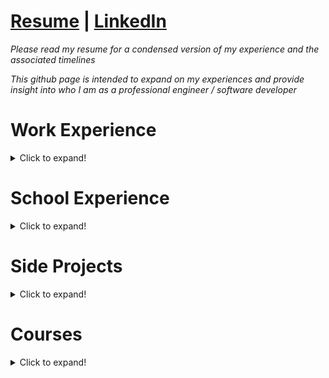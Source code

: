 # [Resume](https://github.com/MichaelThamm/MichaelThamm.github.io/blob/main/GitHub-MichaelThamm-CV.pdf) | [LinkedIn](https://www.linkedin.com/in/michael-thamm-a0b127134/)

_Please read my resume for a condensed version of my experience and the associated timelines_

_This github page is intended to expand on my experiences and provide insight into who I am as a professional engineer / software developer_

# Work Experience

<details>
<summary>Click to expand!</summary>

## [Kinarm](https://kinarm.com/)
  
### The Wearer of Many Hats :womans_hat:
  
Kinarm being a small business with global influence, everyone was required to "wear many hats". As a Junior Software Developer this allowed me to get my hands dirty and conduct an on-site installation in Atlanta, Georgia where I had the opportunity to interact with the researchers using the Kinarm product. Wearing my IT hat, I also had to manage the majority of the company's IT tasks which allowed me to assemble and integrate a $10,000 Ubuntu host server that manages the majority of the critical servers of the company. My main tasks as a software developer allowed me to maintain and improve the Python and Java code base through internal and customer tickets. This taught me a lot about GUI frameworks and back-end developement with the end-user's requirements in mind.
  
## [Brave Control Solutions](https://www.bravecs.com/)

### What Is Automated Construction? :construction:

[LinkedIn Project Summary](https://www.linkedin.com/posts/brave-control-solutions_transforming-the-construction-industry-abb-activity-6811664821377998848-r5mn)

**“We at Brave are committed to continue to work with our partners and offer innovative solutions through automation”. [1]**

**"...it means a lot to all the parties involved that had the courage to try to do something that nobody else in the industry has done before”. [1]**

This is a common theme at Brave where it is our company culture to explore the depths of innovation. Construction proved to be a market that was hungry for automated solutions, already widely adapted in the automotive industry. Being a highly labour intensive industry that requires much human interaction due to the variability between the design and assembly of builds, a solution can be hard to achieve. Ready to embrace the chaos, our team of engineers set out to **do something that nobody else in the industry has done before**.

*[1] - “WINNER - Innovative Solution Award by ABB.” BRAVE CONTROL SOLUTIONS INC. AWARDED FOR 2020 THE MOST INNOVATIVE SOLUTION BY ABB., Brave Control Solutions, 9 Dec. 2020, [Award Description](www.bravecs.com/2020/12/innovative-solution-award-by-abb/).*

This branch of work at Brave includes contract work for companies:

* [Intelligent City](https://intelligent-city.com/)
* [Z Modular](https://www.z-modular.com/)

### ABB-RobotStudio v2021 & Siemens TIA Portal v15.1 :computer:

The foundation of a successful project is its programming and this project harmonized the robot world and PLC domain. With the PLC acting as the brains of the operation, accounting for the machine's spatial awareness, it puppeteers its robot army to assemble and weld the chassis one building block at a time. I was responsible for **programming functions that contributes to the orginization, cyclic function call**. This project even required me to **teach ABB robots while elevated on mobile elevated work platform (MEWP) 20' in the air**.

### FARO BuildIT Metrology v2021 :telescope:

Due to the nature of construction at scale there was an apparent need for GD&T (dimensioning and tolerance). A machine that is required to automate the process of producing room-sized lego blocks must do so accurately. The machine tolerance was set at **+-1/4 mm across 20 m** which is where the FARO laser ARM and BuildIT Metrology software applied. This part of the project was piloted by yours truly.

</details>

# School Experience

<details>
<summary>Click to expand!</summary>

## [Charge Labs](https://chargelabs.ca/) :car:

_"The CHARGE Lab, under the leadership of its founder Professor Narayan C. Kar, who is a Tier 1 Canada Research Chair in Electrified Vehicles, is an internationally recognized R&D, component and system design and test centre that fosters cross-disciplinary research collaboration among materials, mechanical, electrical and software engineers."_

I am an active member of the research team at Charge Labs, pushing the envelope of EV research. My work includes evolutionairy algorithms, induction motor design, and motor performance testing. My contributions can be found here:

### Journey To MaSc [Repo Link](https://github.com/MichaelThamm/MaSc-LinearInductionMotorGeneticOptimization) :school:

_Due to intellectual property I cannot share the full contents of my program. However, I still want to highlight my coding ability produced in this project so a repo link for the project can be found at the header._

The true potential of a **genetically optimized induction motor hybrid modelling software** written in **Python** has yet to be experienced in the motor research community.

## We Are uWinLoop

3 years into university I found a team of inspired engineering students studying at University of Windsor, ON, Canada. As an electrical & computer engineering student, I was excited to connect with fellow students from various departments. We had a common goal; to qualify for the **SpaceX-Hyperloop** competition in LA, California and meet **Elon Musk** (the founder of the competition).

### Journey To Top 51

Many countless working hours passed by which led to the rise of a **magnetic levitation propulsion system**, technically named Double Sided Linear Induction Motor. Leading this team and working alongside other likeminded, junior engineers enabled us to convince the competition admins that our design had potential, granting the team access to the top 51 ranking and one step closer to our goal.

### Journey To Top 21

Top 51 required us to submit a preliminary design briefing (PDB) and now it was time to produce a final design package (FDP). The FDP included experimental results and simulations from subsytems such as:

  * Shell
  * Frame
  * Batteries
  * Propulsion
  * Control System
  * Inverter
  * Suspension
  * Braking 

[FDP Link](https://github.com/MichaelThamm/SpaceX-HyperloopCompetition/blob/gh-pages/FDP.pdf)

The final step before acceptance into the top 21 required a 2 hour interview/presentation with **SpaceX engineers**. The team was building confidence and it was becoming clear that we were no longer just a small-town, first year team.

## California

LA, California provided 2 weeks of stress while grinding out hours in our AirBnB, working on last minute pod fixes. I am truly grateful to share this competition with teams across the world that travelled from **India, Germany, Canada, USA, Switzerland, Spain, Netherlands** to name a few. We did not place top 5 but we got to shake hands with Elon Musk and that is something I am truly grateful for.

</details>

# Side Projects

<details>
<summary>Click to expand!</summary>

## Python :snake:
### [LetsGo-Phishing](https://github.com/MichaelThamm/LetsGo-Phishing)
### [PlayingWith-Pandas](https://github.com/MichaelThamm/PlayingWith-Pandas)

<p>&nbsp;</p>

## C++
### [LanguageInterpreter-NeuralNetwork](https://github.com/MichaelThamm/LanguageInterpreter-NeuralNetwork)

</details>

# Courses

<details>
<summary>Click to expand!</summary>

## Java Course :coffee:

[Java BootCamp](https://java-programming.mooc.fi/)

</details>

<p>&nbsp;</p>
<p>&nbsp;</p>
